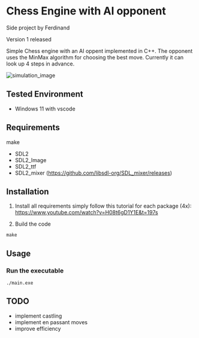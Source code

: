 # Chess Engine with AI opponent
Side project by Ferdinand 

Version 1 released

Simple Chess engine with an AI oppent implemented in C++. The opponent uses the MinMax algorithm for choosing the best move. Currently it can look up 4 steps in advance.

![simulation_image](https://github.com/Ferdinand50/dmp_ur5_on_summit_xl_steel/blob/main/images/UR5_on_summit_rows.png)

## Tested Environment
- Windows 11 with vscode

## Requirements
make
- SDL2
- SDL2_Image
- SDL2_ttf
- SDL2_mixer (https://github.com/libsdl-org/SDL_mixer/releases)


## Installation

1. Install all requirements
simply follow this tutorial for each package (4x): https://www.youtube.com/watch?v=H08t6gD1Y1E&t=197s




2. Build the code

```shell
make
```


## Usage
### Run the executable

```shell
./main.exe
```

## TODO
- implement castling
- implement en passant moves
- improve efficiency 







